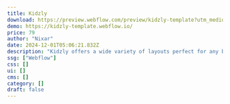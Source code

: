 ```yaml
---
title: Kidzly
download: https://preview.webflow.com/preview/kidzly-template?utm_medium=preview_link&utm_source=dashboard&utm_content=kidzly-template&preview=7c41a96717941d1e9f35908f4ef04df4&workflow=sitePreview
demo: https://kidzly-template.webflow.io/
price: 79
author: "Nixar"
date: 2024-12-01T05:06:21.832Z
description: "Kidzly offers a wide variety of layouts perfect for any business, including toy shops, baby accessories, board games, nursery toys, brick toy stores, and children's bookstores, among many others."
ssg: ["Webflow"]
css: []
ui: []
cms: []
category: []
draft: false
---
```


